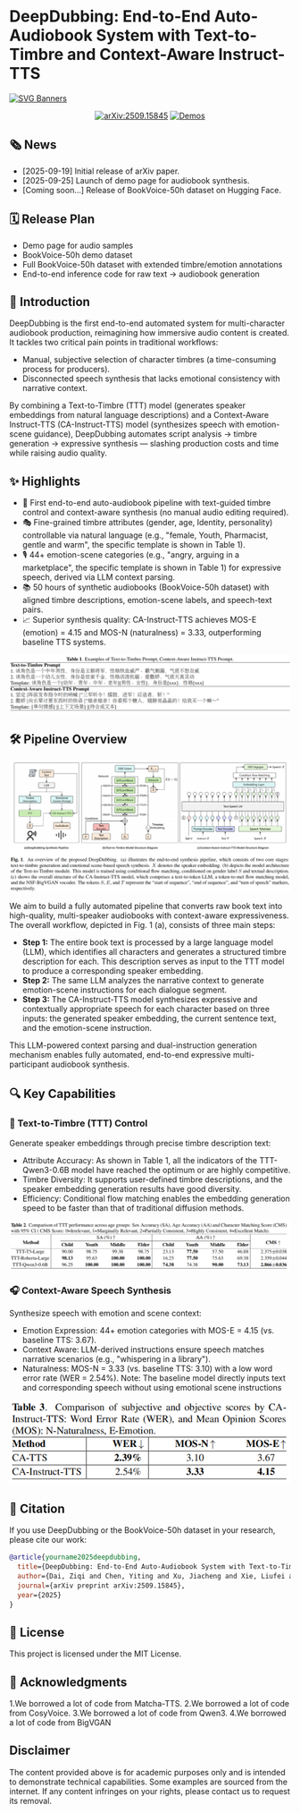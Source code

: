 # DeepDubbing: End-to-End Auto-Audiobook System with Text-to-Timbre and Context-Aware Instruct-TTS

[![SVG Banners](https://svg-banners.vercel.app/api?type=origin&text1=DeepDubbing🤠&text2=Text-to-Timbre%20💖%20Context-Aware-TTS&width=800&height=200)](https://github.com/Akshay090/svg-banners)

<div align="center">
    <a href="https://arxiv.org/abs/2509.15845"><img src="https://img.shields.io/badge/arXiv-2509.15845-b31b1b.svg?logo=arxiv&logoColor=white" alt="arXiv:2509.15845"></a>
    <a href="https://tme-lyra-lab.github.io/DeepDubbing"><img src="https://img.shields.io/badge/Demos-🌐-blue" alt="Demos"></a>
</div>

## 🗞 News

- [2025-09-19] Initial release of arXiv paper.
- [2025-09-25] Launch of demo page for audiobook synthesis.
- [Coming soon...] Release of BookVoice-50h dataset on Hugging Face.

## 🗓️ Release Plan

- Demo page for audio samples
- BookVoice-50h demo dataset
- Full BookVoice-50h dataset with extended timbre/emotion annotations
- End-to-end inference code for raw text → audiobook generation

## 🎯 Introduction

DeepDubbing is the first end-to-end automated system for multi-character audiobook production, reimagining how immersive audio content is created. It tackles two critical pain points in traditional workflows:

- Manual, subjective selection of character timbres (a time-consuming process for producers).
- Disconnected speech synthesis that lacks emotional consistency with narrative context.

By combining a Text-to-Timbre (TTT) model (generates speaker embeddings from natural language descriptions) and a Context-Aware Instruct-TTS (CA-Instruct-TTS) model (synthesizes speech with emotion-scene guidance), DeepDubbing automates script analysis → timbre generation → expressive synthesis — slashing production costs and time while raising audio quality.

## ✨ Highlights

- 🚀 First end-to-end auto-audiobook pipeline with text-guided timbre control and context-aware synthesis (no manual audio editing required).
- 🎭 Fine-grained timbre attributes (gender, age, Identity, personality) controllable via natural language (e.g., "female, Youth, Pharmacist, gentle and warm", the specific template is shown in Table 1).
- 🎙️ 44+ emotion-scene categories (e.g., "angry, arguing in a marketplace", the specific template is shown in Table 1) for expressive speech, derived via LLM context parsing.
- 📚 50 hours of synthetic audiobooks (BookVoice-50h dataset) with aligned timbre descriptions, emotion-scene labels, and speech-text pairs.
- 📈 Superior synthesis quality: CA-Instruct-TTS achieves MOS-E (emotion) = 4.15 and MOS-N (naturalness) = 3.33, outperforming baseline TTS systems.

![Table 1. Examples of Text-to-Timbre Prompt and Context-Aware Instruct-TTS Prompt](table1.png)

## 🛠️ Pipeline Overview

![DeepDubbing Pipeline](figure1.png)

<!-- - Text & Context Parsing:
  - A Large Language Model (LLM) identifies characters and generates Gender|Age|Personality timbre descriptions.
  - The same LLM extracts Emotion|Contextual Scenario instructions from narrative text.
- Text-to-Timbre (TTT) Generation:
  - Conditional Flow Matching (CFM) generates speaker embeddings from text descriptions.
  - Uses Qwen3-Embedding-0.6B for text encoding + FiLM/SALN for multi-level conditioning.
- Context-Aware Instruct-TTS Synthesis:
  - Fuses speaker embedding, dialogue text, and emotion instructions via a Transformer-based acoustic model.
  - NSF-BigVGAN vocoder generates final speech audio. -->

We aim to build a fully automated pipeline that converts raw book text into high-quality, multi-speaker audiobooks with context-aware expressiveness. The overall workflow, depicted in Fig. 1 (a), consists of three main steps:

- **Step 1:** The entire book text is processed by a large language model (LLM), which identifies all characters and generates a structured timbre description for each. This description serves as input to the TTT model to produce a corresponding speaker embedding.
- **Step 2:** The same LLM analyzes the narrative context to generate emotion-scene instructions for each dialogue segment.
- **Step 3:** The CA-Instruct-TTS model synthesizes expressive and contextually appropriate speech for each character based on three inputs: the generated speaker embedding, the current sentence text, and the emotion-scene instruction.

This LLM-powered context parsing and dual-instruction generation mechanism enables fully automated, end-to-end expressive multi-participant audiobook synthesis.

## 🔍 Key Capabilities

### 🎤 Text-to-Timbre (TTT) Control

Generate speaker embeddings through precise timbre description text:

- Attribute Accuracy: As shown in Table 1, all the indicators of the TTT-Qwen3-0.6B model have reached the optimum or are highly competitive.
- Timbre Diversity: It supports user-defined timbre descriptions, and the speaker embedding generation results have good diversity.
- Efficiency: Conditional flow matching enables the embedding generation speed to be faster than that of traditional diffusion methods.

![Table 2. Comparison of TTT performance across age groups: Sex Accuracy (SA), Age Accuracy (AA) and Character Matching Score (CMS) with 95% CI ( CMS Score: 0=Irrelevant, 1=Marginally Relevant, 2=Partially Consistent, 3=Highly Consistent, 4=Excellent Match)](table2.png)

### 🎧 Context-Aware Speech Synthesis

Synthesize speech with emotion and scene context:

- Emotion Expression: 44+ emotion categories with MOS-E = 4.15 (vs. baseline TTS: 3.67).
- Context Aware: LLM-derived instructions ensure speech matches narrative scenarios (e.g., "whispering in a library").
- Naturalness: MOS-N = 3.33 (vs. baseline TTS: 3.10) with a low word error rate (WER = 2.54%).
  Note: The baseline model directly inputs text and corresponding speech without using emotional scene instructions

<p align="center"><img src="table3.png" width="700" alt="Table 3. Comparison of subjective and objective scores by CA-Instruct-TTS: Word Error Rate (WER), and Mean Opinion Scores(MOS): N-Naturalness, E-Emotion."></p>

## 📝 Citation

If you use DeepDubbing or the BookVoice-50h dataset in your research, please cite our work:

```bibtex
@article{yourname2025deepdubbing,
  title={DeepDubbing: End-to-End Auto-Audiobook System with Text-to-Timbre and Context-Aware Instruct-TTS},
  author={Dai, Ziqi and Chen, Yiting and Xu, Jiacheng and Xie, Liufei and Wang, Yuchen and Yang, Zhenchuan and Bai, Bingsong and Gao, Yangsheng and Zhou, Wenjiang and Zhao, Weifeng and Zhou, Ruohua },
  journal={arXiv preprint arXiv:2509.15845},
  year={2025}
}
```

## 📄 License

This project is licensed under the MIT License.

## 🙏 Acknowledgments

1.We borrowed a lot of code from Matcha-TTS.
2.We borrowed a lot of code from CosyVoice.
3.We borrowed a lot of code from Qwen3.
4.We borrowed a lot of code from BigVGAN

## Disclaimer

The content provided above is for academic purposes only and is intended to demonstrate technical capabilities. Some examples are sourced from the internet. If any content infringes on your rights, please contact us to request its removal.
